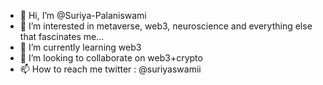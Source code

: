 - 👋 Hi, I’m @Suriya-Palaniswami
- 👀 I’m interested in metaverse, web3, neuroscience and everything else that fascinates me... 
- 🌱 I’m currently learning web3
- 💞️ I’m looking to collaborate on web3+crypto
- 📫 How to reach me twitter : @suriyaswamii

<!---
Suriya-Palaniswami/Suriya-Palaniswami is a ✨ special ✨ repository because its `README.md` (this file) appears on your GitHub profile.
You can click the Preview link to take a look at your changes.
--->
